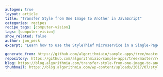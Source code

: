 ```yaml
---
autogen: true
layout: article
title: "Transfer Style from One Image to Another in JavaScript"
categories: recipes
recipe_tags: [computer-vision]
tags: [computer-vision]
show_related: false
author: jon_peck
excerpt: "Learn how to use the StyleThief Microservice in a Single-Page Website"

generate_from: https://github.com/algorithmiaio/sample-apps/tree/master/recipes/style-thief/README.md
repository: https://github.com/algorithmiaio/sample-apps/tree/master/recipes/style-thief
blog: https://blog.algorithmia.com/transfer-style-from-one-image-to-another-javascript/
thumbnail: https://blog.algorithmia.com/wp-content/uploads/2017/07/style_thief_website.png
---
```

